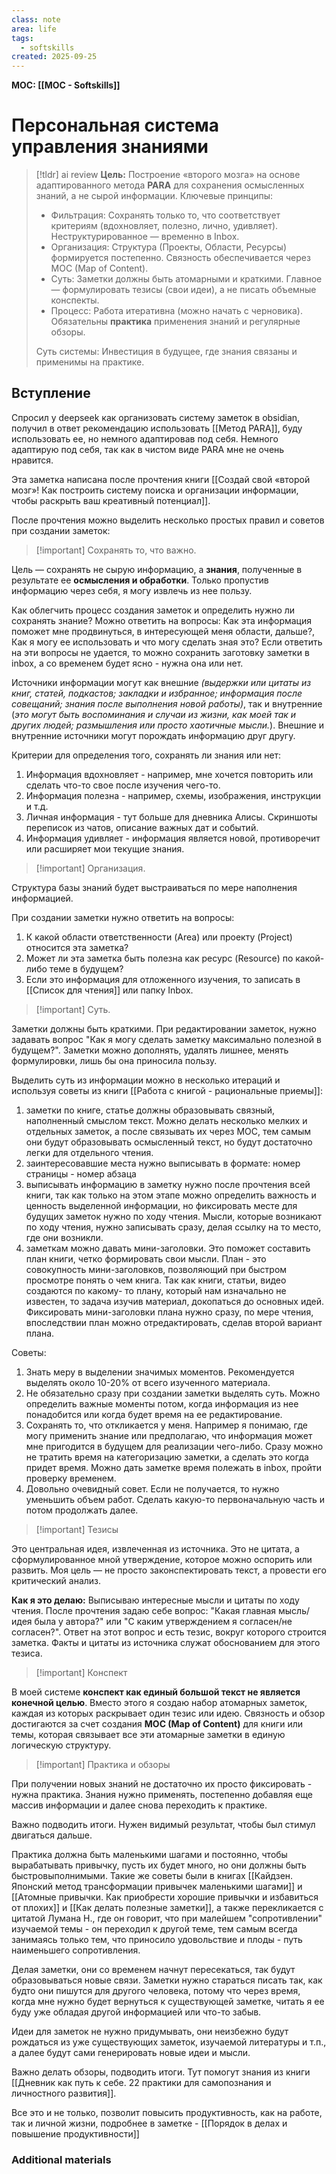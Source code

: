 ```yaml
---
class: note
area: life
tags:
  - softskills
created: 2025-09-25
---
```

**MOC: [[MOC - Softskills]]**

# Персональная система управления знаниями

> [!tldr] ai review
> **Цель:** Построение «второго мозга» на основе адаптированного метода **PARA** для сохранения осмысленных знаний, а не сырой информации.
> Ключевые принципы:
> - Фильтрация: Сохранять только то, что соответствует критериям (вдохновляет, полезно, лично, удивляет). Неструктурированное — временно в Inbox.    
> - Организация: Структура (Проекты, Области, Ресурсы) формируется постепенно. Связность обеспечивается через MOC (Map of Content).
> - Суть: Заметки должны быть атомарными и краткими. Главное — формулировать тезисы (свои идеи), а не писать объемные конспекты.
> - Процесс: Работа итеративна (можно начать с черновика). Обязательны **практика** применения знаний и регулярные обзоры.
> 
> Суть системы: Инвестиция в будущее, где знания связаны и применимы на практике.

## Вступление

Спросил у deepseek как организовать систему заметок в obsidian, получил в ответ рекомендацию использовать [[Метод PARA]], буду использовать ее, но немного адаптировав под себя.
Немного адаптирую под себя, так как в чистом виде PARA мне не очень нравится.

Эта заметка написана после прочтения книги [[Создай свой «второй мозг»! Как построить систему поиска и организации информации, чтобы раскрыть ваш креативный потенциал]].

После прочтения можно выделить несколько простых правил и советов при создании заметок:

>[!important] Сохранять то, что важно.

Цель — сохранять не сырую информацию, а **знания**, полученные в результате ее **осмысления и обработки**. Только пропустив информацию через себя, я могу извлечь из нее пользу.

Как облегчить процесс создания заметок и определить нужно ли сохранять знание? Можно ответить на вопросы: Как эта информация поможет мне продвинуться, в интересующей меня области, дальше?, Как я могу ее использовать и что могу сделать зная это? Если ответить на эти вопросы не удается, то можно сохранить заготовку заметки в inbox, а со временем будет ясно - нужна она или нет.

Источники информации могут как внешние *(выдержки или цитаты из книг, статей, подкастов; закладки и избранное; информация после совещаний; знания после выполнения новой работы)*, так и внутренние (*это могут быть воспоминания и случаи из жизни, как моей так и других людей; размышления или просто хаотичные мысли.*). Внешние и внутренние источники могут порождать информацию друг другу.

Критерии для определения того, сохранять ли знания или нет:
1. Информация вдохновляет -  например, мне хочется повторить или сделать что-то свое после изучения чего-то.
2. Информация полезна - например, схемы, изображения, инструкции и т.д.
3. Личная информация - тут больше для дневника Алисы. Скриншоты переписок из чатов, описание важных дат и событий.
4. Информация удивляет - информация является новой, противоречит или расширяет мои текущие знания.

>[!important] Организация.

Структура базы знаний будет выстраиваться по мере наполнения информацией.

При создании заметки нужно ответить на вопросы:
1. К какой области ответственности (Area) или проекту (Project) относится эта заметка?
2. Может ли эта заметка быть полезна как ресурс (Resource) по какой-либо теме в будущем?
3. Если это информация для отложенного изучения, то записать в [[Список для чтения]] или папку Inbox.

>[!important] Суть.

Заметки должны быть краткими. При редактировании заметок, нужно задавать вопрос "Как я могу сделать заметку максимально полезной в будущем?". Заметки можно дополнять, удалять лишнее, менять формулировки, лишь бы она приносила пользу.

Выделить суть из информации можно в несколько итераций и используя советы из книги [[Работа с книгой - рациональные приемы]]:
1. заметки по книге, статье должны образовывать связный, наполненный смыслом текст. Можно делать несколько мелких и отдельных заметок, а после связывать их через MOC, тем самым они будут образовывать осмысленный текст, но будут достаточно легки для отдельного чтения.
2. заинтересовавшие места нужно выписывать в формате: номер страницы - номер абзаца
3. выписывать информацию в заметку нужно после прочтения всей книги, так как только на этом этапе можно определить важность и ценность выделенной информации, но фиксировать месте для будущих заметок нужно по ходу чтения. Мысли, которые возникают по ходу чтения, нужно записывать сразу, делая ссылку на то место, где они возникли.
4. заметкам можно давать мини-заголовки. Это поможет составить план книги, четко формировать свои мысли. План - это совокупность мини-заголовков, позволяющий при быстром просмотре понять о чем книга. Так как книги, статьи, видео создаются по какому- то плану, который нам изначально не известен, то задача изучив материал, докопаться до основных идей. Фиксировать мини-заголовки плана нужно сразу, по мере чтения, впоследствии план можно отредактировать, сделав второй вариант плана.

Советы:
1. Знать меру в выделении значимых моментов. Рекомендуется выделять около 10-20% от всего изученного материала.
2. Не обязательно сразу при создании заметки выделять суть. Можно определить важные моменты потом, когда информация из нее понадобится или когда будет время на ее редактирование.
3. Сохранять то, что откликается у меня. Например я понимаю, где могу применить знание или предполагаю, что информация может мне пригодится в будущем для реализации чего-либо. Сразу можно не тратить время на категоризацию заметки, а сделать это когда придет время. Можно дать заметке время полежать в inbox, пройти проверку временем.
4. Довольно очевидный совет. Если не получается, то нужно уменьшить объем работ. Сделать какую-то первоначальную часть и потом продолжать далее.

> [!important] Тезисы

Это центральная идея, извлеченная из источника. Это не цитата, а сформулированное мной утверждение, которое можно оспорить или развить. Моя цель — не просто законспектировать текст, а провести его критический анализ.

**Как я это делаю:** Выписываю интересные мысли и цитаты по ходу чтения. После прочтения задаю себе вопрос: "Какая главная мысль/идея была у автора?" или "С каким утверждением я согласен/не согласен?". Ответ на этот вопрос и есть тезис, вокруг которого строится заметка. Факты и цитаты из источника служат обоснованием для этого тезиса.

> [!important] Конспект

В моей системе **конспект как единый большой текст не является конечной целью**. Вместо этого я создаю набор атомарных заметок, каждая из которых раскрывает один тезис или идею. Связность и обзор достигаются за счет создания **MOC (Map of Content)** для книги или темы, которая связывает все эти атомарные заметки в единую логическую структуру.

> [!important] Практика и обзоры

При получении новых знаний не достаточно их просто фиксировать - нужна практика. Знания нужно применять, постепенно добавляя еще массив информации и далее снова переходить к практике.

Важно подводить итоги. Нужен видимый результат, чтобы был стимул двигаться дальше. 

Практика должна быть маленькими шагами и постоянно, чтобы вырабатывать привычку, пусть их будет много, но они должны быть быстровыполнимыми. Такие же советы были в книгах [[Кайдзен. Японский метод трансформации привычек маленькими шагами]] и [[Атомные привычки. Как приобрести хорошие привычки и избавиться от плохих]] и [[Как делать полезные заметки]], а также перекликается с цитатой Лумана Н., где он говорит, что при малейшем "сопротивлении" изучаемой темы - он переходил к другой теме, тем самым всегда занимаясь только тем, что приносило удовольствие и плоды - путь наименьшего сопротивления.

Делая заметки, они со временем начнут пересекаться, так будут образовываться новые связи. Заметки нужно стараться писать так, как будто они пишутся для другого человека, потому что через время, когда мне нужно будет вернуться к существующей заметке, читать я ее буду уже обладая другой информацией или что-то забыв.

Идеи для заметок не нужно придумывать, они неизбежно будут рождаться из уже существующих заметок, изучаемой литературы и т.п., а далее будут сами генерировать новые идеи и мысли.

Важно делать обзоры, подводить итоги. Тут помогут знания из книги [[Дневник как путь к себе. 22 практики для самопознания и личностного развития]].

Все это и не только, позволит повысить продуктивность, как на работе, так и личной жизни, подробнее в заметке - [[Порядок в делах и повышение продуктивности]]

### Additional materials